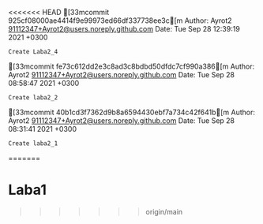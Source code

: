 <<<<<<< HEAD
[33mcommit 925cf08000ae4414f9e99973ed66df337738ee3c[m
Author: Ayrot2 <91112347+Ayrot2@users.noreply.github.com>
Date:   Tue Sep 28 12:39:19 2021 +0300

    Create Laba2_4

[33mcommit fe73c612dd2e3c8ad3c8bdbd50dfdc7cf990a386[m
Author: Ayrot2 <91112347+Ayrot2@users.noreply.github.com>
Date:   Tue Sep 28 08:58:47 2021 +0300

    Create laba2_2

[33mcommit 40b1cd3f7362d9b8a6594430ebf7a734c42f641b[m
Author: Ayrot2 <91112347+Ayrot2@users.noreply.github.com>
Date:   Tue Sep 28 08:31:41 2021 +0300

    Create laba2_1
=======
# Laba1
>>>>>>> origin/main
